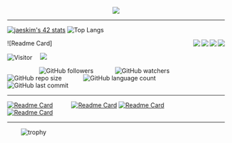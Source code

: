 <p align="center">
 <img src="https://readme-typing-svg.herokuapp.com?color=F66E96&size=31&width=660&lines=Hello+I'm+Francois...;I'm+a+student+at+school+42+Paris...;Nice+to+meet+you+!">
</p>

-----------

[![jaeskim's 42 stats](https://badge42.herokuapp.com/api/stats/frfrance)](https://github.com/JaeSeoKim/badge42)
![Top Langs](https://github-readme-stats.vercel.app/api/top-langs/?username=kazuumaVII&langs_count=8&hide_border=true&layout=compact&hide=javascript,php,css,html,twig,scss&theme=shades-of-purple)

![Readme Card]
<a>
  <img align="right" src="https://img.shields.io/badge/c-%2300599C.svg?style=for-the-badge&logo=c&logoColor=white" />
 <img align="right" src="https://img.shields.io/badge/c++-%2300599C.svg?style=for-the-badge&logo=c%2B%2B&logoColor=white" />
 <img align="right" src="https://img.shields.io/badge/html5-%23E34F26.svg?style=for-the-badge&logo=html5&logoColor=white" />
 <img align="right" src="https://img.shields.io/badge/css3-%231572B6.svg?style=for-the-badge&logo=css3&logoColor=white" />
</a>  

![Visitor](https://estruyf-github.azurewebsites.net/api/VisitorHit?user=frfrance&repo=github-visitors-badge&countColorcountColor&countColor=%237B1E7A)&emsp;
<a href="mailto:franceschi.ky@gmail.com?subject=%20From%20Github"><img src="https://img.shields.io/badge/gmail-%23D14836.svg?&style=for-the-badge&logo=gmail&logoColor=white" /></a>

&emsp;&emsp;&emsp;&emsp;&emsp; ![GitHub followers](https://img.shields.io/github/followers/kazuumaVII?style=social) &emsp;&emsp;&emsp;
![GitHub watchers](https://img.shields.io/github/watchers/kazuumaVII/kazuumaVII?style=social) &emsp;&emsp;&emsp;
![GitHub repo size](https://badges.pufler.dev/repos/kazuumaVII?style=flat-square&color=black&logo=github) &emsp;&emsp;&emsp;
![GitHub language count](https://img.shields.io/github/languages/count/kazuumaVII/kazuumaVII?style=plastic) &emsp;&emsp;&emsp;
![GitHub last commit](https://img.shields.io/github/last-commit/kazuumaVII/kazuumaVII?color=red&style=plastic)

-----------

[![Readme Card](https://github-readme-stats.vercel.app/api/pin/?username=kazuumaVII&repo=minishell&theme=dracula&border_radius=30)](https://github.com/kazuumaVII/minishell)&emsp;&emsp; &ensp; 
[![Readme Card](https://github-readme-stats.vercel.app/api/pin/?username=kazuumaVII&repo=ft_service&theme=dracula&border_radius=30)](https://github.com/kazuumaVII/ft_service)
[![Readme Card](https://github-readme-stats.vercel.app/api/pin/?username=kazuumaVII&repo=ft_printf&theme=dracula&border_radius=30)](https://github.com/kazuumaVII/ft_printf)&emsp;&emsp; &ensp; 
[![Readme Card](https://github-readme-stats.vercel.app/api/pin/?username=kazuumaVII&repo=cub_3d&theme=dracula&border_radius=30)](https://github.com/kazuumaVII/cub_3d) 

-----------
 
&emsp;&emsp;  ![trophy](https://github-profile-trophy.vercel.app/?username=kazuumaVII&theme=nord&margin-w=20&no-bg=true&no-frame=true)


